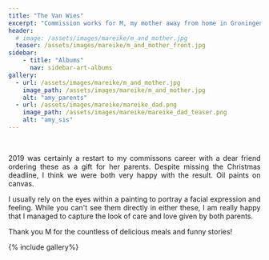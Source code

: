 ```yaml
---
title: "The Van Wies"
excerpt: "Commission works for M, my mother away from home in Groningen; (2019)"
header:
  # image: /assets/images/mareike/m_and_mother.jpg
  teaser: /assets/images/mareike/m_and_mother_front.jpg
sidebar:
    - title: "Albums"
      nav: sidebar-art-albums
gallery:
  - url: /assets/images/mareike/m_and_mother.jpg
    image_path: /assets/images/mareike/m_and_mother.jpg
    alt: "amy_parents"
  - url: /assets/images/mareike/mareike_dad.png
    image_path: /assets/images/mareike/mareike_dad_teaser.png
    alt: "amy_sis"
---
```


<br>

<p align = "justify">2019 was certainly a restart to my commissons career with a dear friend ordering these as a gift for her parents. Despite missing the Christmas deadline, I think we were both very happy with the result. Oil paints on canvas.</p>

<p align = "justify">I usually rely on the eyes within a painting to portray a facial expression and feeling. While you can't see them directly in either these, I am really happy that I managed to capture the look of care and love given by both parents.</p>

<p align = "justify">Thank you M for the countless of delicious meals and funny stories!</p>

{% include gallery%}
